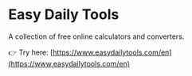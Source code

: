 # Easy Daily Tools
A collection of free online calculators and converters.

👉 Try here: [https://www.easydailytools.com/en](https://www.easydailytools.com/en)
